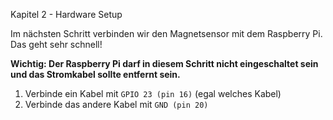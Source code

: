 Kapitel 2 - Hardware Setup

Im nächsten Schritt verbinden wir den Magnetsensor mit dem Raspberry Pi. Das geht sehr schnell!

**Wichtig: Der Raspberry Pi darf in diesem Schritt nicht eingeschaltet sein und das Stromkabel sollte entfernt sein.**

1. Verbinde ein Kabel mit `GPIO 23 (pin 16)` (egal welches Kabel)
1. Verbinde das andere Kabel mit `GND (pin 20)`

